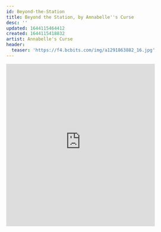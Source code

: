 ```yaml
---
id: Beyond-the-Station
title: Beyond the Station, by Annabelle''s Curse
desc: ''
updated: 1644115464412
created: 1644115418832
artist: Annabelle's Curse
header:
  teaser: 'https://f4.bcbits.com/img/a1291863882_16.jpg'
---
```

<iframe style="border: 0; width: 400px; height: 439px;" src="https://bandcamp.com/EmbeddedPlayer/album=3057430171/size=large/bgcol=333333/linkcol=ffffff/artwork=small/transparent=true/" seamless><a href="https://annabellescurse.bandcamp.com/album/beyond-the-station
">Beyond the Station | Annabelle's Curse</a></iframe>
